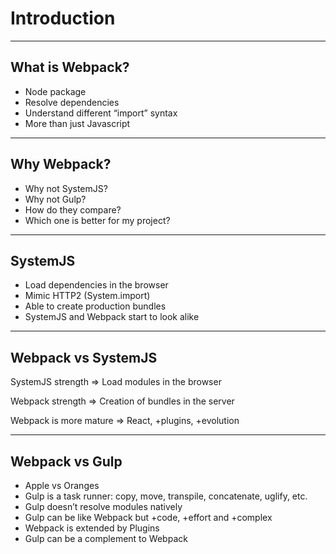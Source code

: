# Introduction

---

## What is Webpack?

- Node package
- Resolve dependencies
- Understand different “import” syntax
- More than just Javascript

---

## Why Webpack?

- Why not SystemJS?
- Why not Gulp?
- How do they compare?
- Which one is better for my project?

---

## SystemJS

- Load dependencies in the browser
- Mimic HTTP2 (System.import)
- Able to create production bundles
- SystemJS and Webpack start to look alike

---

## Webpack vs SystemJS

SystemJS strength => Load modules in the browser

Webpack strength => Creation of bundles in the server

Webpack is more mature => React, +plugins, +evolution

---

## Webpack vs Gulp

- Apple vs Oranges
- Gulp is a task runner: copy, move, transpile, concatenate, uglify, etc.
- Gulp doesn’t resolve modules natively
- Gulp can be like Webpack but +code, +effort and +complex
- Webpack is extended by Plugins
- Gulp can be a complement to Webpack